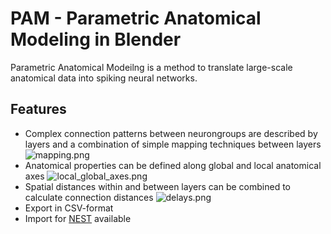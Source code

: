 # PAM - Parametric Anatomical Modeling in Blender

Parametric Anatomical Modeilng is a method to translate large-scale anatomical data into spiking neural networks.

## Features ##

* Complex connection patterns between neurongroups are described by layers and a combination of simple mapping techniques between layers
![mapping.png](https://bitbucket.org/repo/EaAEne/images/460002130-mapping.png)
* Anatomical properties can be defined along global and local anatomical axes
![local_global_axes.png](https://bitbucket.org/repo/EaAEne/images/3750354801-local_global_axes.png)
* Spatial distances within and between layers can be combined to calculate connection distances
![delays.png](https://bitbucket.org/repo/EaAEne/images/730784673-delays.png)
* Export in CSV-format
* Import for [NEST](www.nest-initiative.org) available